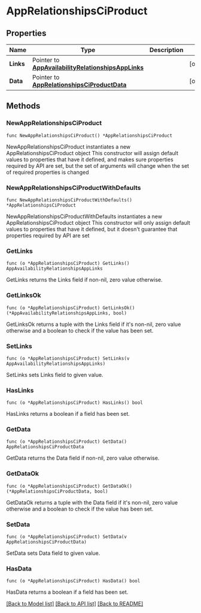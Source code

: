 # AppRelationshipsCiProduct

## Properties

Name | Type | Description | Notes
------------ | ------------- | ------------- | -------------
**Links** | Pointer to [**AppAvailabilityRelationshipsAppLinks**](AppAvailabilityRelationshipsAppLinks.md) |  | [optional] 
**Data** | Pointer to [**AppRelationshipsCiProductData**](AppRelationshipsCiProductData.md) |  | [optional] 

## Methods

### NewAppRelationshipsCiProduct

`func NewAppRelationshipsCiProduct() *AppRelationshipsCiProduct`

NewAppRelationshipsCiProduct instantiates a new AppRelationshipsCiProduct object
This constructor will assign default values to properties that have it defined,
and makes sure properties required by API are set, but the set of arguments
will change when the set of required properties is changed

### NewAppRelationshipsCiProductWithDefaults

`func NewAppRelationshipsCiProductWithDefaults() *AppRelationshipsCiProduct`

NewAppRelationshipsCiProductWithDefaults instantiates a new AppRelationshipsCiProduct object
This constructor will only assign default values to properties that have it defined,
but it doesn't guarantee that properties required by API are set

### GetLinks

`func (o *AppRelationshipsCiProduct) GetLinks() AppAvailabilityRelationshipsAppLinks`

GetLinks returns the Links field if non-nil, zero value otherwise.

### GetLinksOk

`func (o *AppRelationshipsCiProduct) GetLinksOk() (*AppAvailabilityRelationshipsAppLinks, bool)`

GetLinksOk returns a tuple with the Links field if it's non-nil, zero value otherwise
and a boolean to check if the value has been set.

### SetLinks

`func (o *AppRelationshipsCiProduct) SetLinks(v AppAvailabilityRelationshipsAppLinks)`

SetLinks sets Links field to given value.

### HasLinks

`func (o *AppRelationshipsCiProduct) HasLinks() bool`

HasLinks returns a boolean if a field has been set.

### GetData

`func (o *AppRelationshipsCiProduct) GetData() AppRelationshipsCiProductData`

GetData returns the Data field if non-nil, zero value otherwise.

### GetDataOk

`func (o *AppRelationshipsCiProduct) GetDataOk() (*AppRelationshipsCiProductData, bool)`

GetDataOk returns a tuple with the Data field if it's non-nil, zero value otherwise
and a boolean to check if the value has been set.

### SetData

`func (o *AppRelationshipsCiProduct) SetData(v AppRelationshipsCiProductData)`

SetData sets Data field to given value.

### HasData

`func (o *AppRelationshipsCiProduct) HasData() bool`

HasData returns a boolean if a field has been set.


[[Back to Model list]](../README.md#documentation-for-models) [[Back to API list]](../README.md#documentation-for-api-endpoints) [[Back to README]](../README.md)


